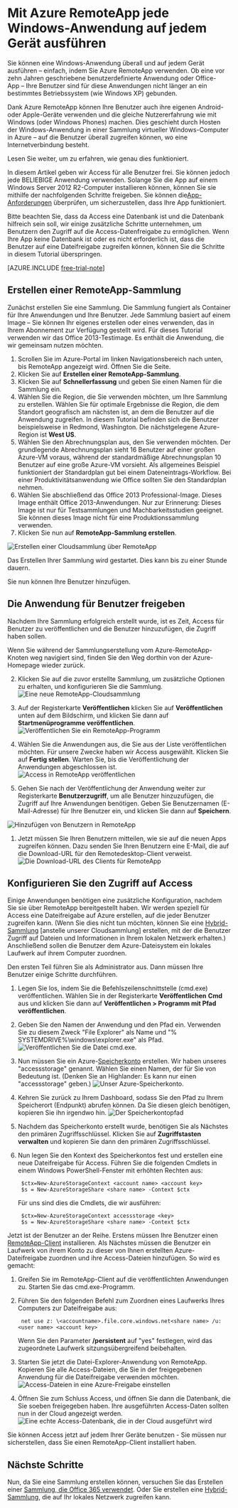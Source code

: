 <properties
   pageTitle="Ausführen beliebiger Windows-Apps auf jedem Gerät mit Azure RemoteApp | Microsoft Azure"
   description="Erfahren Sie, wie Sie mithilfe von Azure RemoteApp jede Windows-App für Benutzer freigeben können."
   services="remoteapp"
   documentationCenter=""
   authors="lizap"
   manager="mbaldwin"
   editor=""/>

<tags
   ms.service="remoteapp"
   ms.devlang="na"
   ms.topic="hero-article"
   ms.tgt_pltfrm="na"
   ms.workload="compute"
   ms.date="06/02/2016"
   ms.author="elizapo"/>

# Mit Azure RemoteApp jede Windows-Anwendung auf jedem Gerät ausführen

Sie können eine Windows-Anwendung überall und auf jedem Gerät ausführen – einfach, indem Sie Azure RemoteApp verwenden. Ob eine vor zehn Jahren geschriebene benutzerdefinierte Anwendung oder Office-App – Ihre Benutzer sind für diese Anwendungen nicht länger an ein bestimmtes Betriebssystem (wie Windows XP) gebunden.

Dank Azure RemoteApp können Ihre Benutzer auch ihre eigenen Android- oder Apple-Geräte verwenden und die gleiche Nutzererfahrung wie mit Windows (oder Windows Phones) machen. Dies geschieht durch Hosten der Windows-Anwendung in einer Sammlung virtueller Windows-Computer in Azure – auf die Benutzer überall zugreifen können, wo eine Internetverbindung besteht.

Lesen Sie weiter, um zu erfahren, wie genau dies funktioniert.

In diesem Artikel geben wir Access für alle Benutzer frei. Sie können jedoch jede BELIEBIGE Anwendung verwenden. Solange Sie die App auf einem Windows Server 2012 R2-Computer installieren können, können Sie sie mithilfe der nachfolgenden Schritte freigeben. Sie können die[App-Anforderungen](remoteapp-appreqs.md) überprüfen, um sicherzustellen, dass Ihre App funktioniert.

Bitte beachten Sie, dass da Access eine Datenbank ist und die Datenbank hilfreich sein soll, wir einige zusätzliche Schritte unternehmen, um Benutzern den Zugriff auf die Access-Datenfreigabe zu ermöglichen. Wenn Ihre App keine Datenbank ist oder es nicht erforderlich ist, dass die Benutzer auf eine Dateifreigabe zugreifen können, können Sie die Schritte in diesem Tutorial überspringen.

[AZURE.INCLUDE [free-trial-note](../../includes/free-trial-note.md)]


## Erstellen einer RemoteApp-Sammlung

Zunächst erstellen Sie eine Sammlung. Die Sammlung fungiert als Container für Ihre Anwendungen und Ihre Benutzer. Jede Sammlung basiert auf einem Image – Sie können Ihr eigenes erstellen oder eines verwenden, das in Ihrem Abonnement zur Verfügung gestellt wird. Für dieses Tutorial verwenden wir das Office 2013-Testimage. Es enthält die Anwendung, die wir gemeinsam nutzen möchten.

1. Scrollen Sie im Azure-Portal im linken Navigationsbereich nach unten, bis RemoteApp angezeigt wird. Öffnen Sie die Seite.
2. Klicken Sie auf **Erstellen einer RemoteApp-Sammlung**.
3. Klicken Sie auf **Schnellerfassung** und geben Sie einen Namen für die Sammlung ein.
4. Wählen Sie die Region, die Sie verwenden möchten, um Ihre Sammlung zu erstellen. Wählen Sie für optimale Ergebnisse die Region, die dem Standort geografisch am nächsten ist, an dem die Benutzer auf die Anwendung zugreifen. In diesem Tutorial befinden sich die Benutzer beispielsweise in Redmond, Washington. Die nächstgelegene Azure-Region ist **West US**.
5. Wählen Sie den Abrechnungsplan aus, den Sie verwenden möchten. Der grundlegende Abrechnungsplan sieht 16 Benutzer auf einer großen Azure-VM voraus, während der standardmäßige Abrechnungsplan 10 Benutzer auf eine große Azure-VM vorsieht. Als allgemeines Beispiel funktioniert der Standardplan gut bei einem Dateneintrags-Workflow. Bei einer Produktivitätsanwendung wie Office sollten Sie den Standardplan nehmen.
6. Wählen Sie abschließend das Office 2013 Professional-Image. Dieses Image enthält Office 2013-Anwendungen. Nur zur Erinnerung: Dieses Image ist nur für Testsammlungen und Machbarkeitsstudien geeignet. Sie können dieses Image nicht für eine Produktionssammlung verwenden.
7. Klicken Sie nun auf **RemoteApp-Sammlung erstellen**.

![Erstellen einer Cloudsammlung über RemoteApp](./media/remoteapp-anyapp/ra-anyappcreatecollection.png)

Das Erstellen Ihrer Sammlung wird gestartet. Dies kann bis zu einer Stunde dauern.

Sie nun können Ihre Benutzer hinzufügen.

## Die Anwendung für Benutzer freigeben

Nachdem Ihre Sammlung erfolgreich erstellt wurde, ist es Zeit, Access für Benutzer zu veröffentlichen und die Benutzer hinzuzufügen, die Zugriff haben sollen.

Wenn Sie während der Sammlungserstellung vom Azure-RemoteApp-Knoten weg navigiert sind, finden Sie den Weg dorthin von der Azure-Homepage wieder zurück.

2. Klicken Sie auf die zuvor erstellte Sammlung, um zusätzliche Optionen zu erhalten, und konfigurieren Sie die Sammlung.
![Eine neue RemoteApp-Cloudsammlung](./media/remoteapp-anyapp/ra-anyappcollection.png)
3. Auf der Registerkarte **Veröffentlichen** klicken Sie auf **Veröffentlichen** unten auf dem Bildschirm, und klicken Sie dann auf **Startmenüprogramme veröffentlichen**.
![Veröffentlichen Sie ein RemoteApp-Programm](./media/remoteapp-anyapp/ra-anyapppublish.png)
4. Wählen Sie die Anwendungen aus, die Sie aus der Liste veröffentlichen möchten. Für unsere Zwecke haben wir Access ausgewählt. Klicken Sie auf **Fertig stellen**. Warten Sie, bis die Veröffentlichung der Anwendungen abgeschlossen ist.
![Access in RemoteApp veröffentlichen](./media/remoteapp-anyapp/ra-anyapppublishaccess.png)


1. Gehen Sie nach der Veröffentlichung der Anwendung weiter zur Registerkarte **Benutzerzugriff**, um alle Benutzer hinzuzufügen, die Zugriff auf Ihre Anwendungen benötigen. Geben Sie Benutzernamen (E-Mail-Adresse) für Ihre Benutzer ein, und klicken Sie dann auf **Speichern**.

![Hinzufügen von Benutzern in RemoteApp](./media/remoteapp-anyapp/ra-anyappaddusers.png)


1. Jetzt müssen Sie Ihren Benutzern mitteilen, wie sie auf die neuen Apps zugreifen können. Dazu senden Sie Ihren Benutzern eine E-Mail, die auf die Download-URL für den Remotedesktop-Client verweist.
![Die Download-URL des Clients für RemoteApp](./media/remoteapp-anyapp/ra-anyappurl.png)

## Konfigurieren Sie den Zugriff auf Access

Einige Anwendungen benötigen eine zusätzliche Konfiguration, nachdem Sie sie über RemoteApp bereitgestellt haben. Wir werden speziell für Access eine Dateifreigabe auf Azure erstellen, auf die jeder Benutzer zugreifen kann. (Wenn Sie dies nicht tun möchten, können Sie eine [Hybrid-Sammlung](remoteapp-create-hybrid-deployment.md) [anstelle unserer Cloudsammlung] erstellen, mit der die Benutzer Zugriff auf Dateien und Informationen in Ihrem lokalen Netzwerk erhalten.) Anschließend sollen die Benutzer dem Azure-Dateisystem ein lokales Laufwerk auf ihrem Computer zuordnen.

Den ersten Teil führen Sie als Administrator aus. Dann müssen Ihre Benutzer einige Schritte durchführen.

1. Legen Sie los, indem Sie die Befehlszeilenschnittstelle (cmd.exe) veröffentlichen. Wählen Sie in der Registerkarte **Veröffentlichen** **Cmd** aus und klicken Sie dann auf **Veröffentlichen > Programm mit Pfad veröffentlichen**.
2. Geben Sie den Namen der Anwendung und den Pfad ein. Verwenden Sie zu diesem Zweck "File Explorer" als Name und "% SYSTEMDRIVE%\\windows\\explorer.exe" als Pfad.
![Veröffentlichen Sie die Datei cmd.exe.](./media/remoteapp-anyapp/ra-publishcmd.png)
3. Nun müssen Sie ein Azure-[Speicherkonto](../storage/storage-create-storage-account.md) erstellen. Wir haben unseres "accessstorage" genannt. Wählen Sie einen Namen, der für Sie von Bedeutung ist. (Denken Sie an Highlander: Es kann nur einen "accessstorage" geben.)
![Unser Azure-Speicherkonto.](./media/remoteapp-anyapp/ra-anyappazurestorage.png)
4. Kehren Sie zurück zu Ihrem Dashboard, sodass Sie den Pfad zu Ihrem Speicherort (Endpunkt) abrufen können. Da Sie diesen gleich benötigen, kopieren Sie ihn irgendwo hin.
![Der Speicherkontopfad](./media/remoteapp-anyapp/ra-anyappstoragelocation.png)
5. Nachdem das Speicherkonto erstellt wurde, benötigen Sie als Nächstes den primären Zugriffsschlüssel. Klicken Sie auf **Zugriffstasten verwalten** und kopieren Sie dann den primären Zugriffsschlüssel.
6. Nun legen Sie den Kontext des Speicherkontos fest und erstellen eine neue Dateifreigabe für Access. Führen Sie die folgenden Cmdlets in einem Windows PowerShell-Fenster mit erhöhten Rechten aus:

        $ctx=New-AzureStorageContext <account name> <account key>
    	$s = New-AzureStorageShare <share name> -Context $ctx

	Für uns sind dies die Cmdlets, die wir ausführen:

	    $ctx=New-AzureStorageContext accessstorage <key>
    	$s = New-AzureStorageShare <share name> -Context $ctx


Jetzt ist der Benutzer an der Reihe. Erstens müssen Ihre Benutzer einen [RemoteApp-Client](remoteapp-clients.md) installieren. Als Nächstes müssen die Benutzer ein Laufwerk von ihrem Konto zu dieser von Ihnen erstellten Azure-Dateifreigabe zuordnen und ihre Access-Dateien hinzufügen. So wird es gemacht:

1. Greifen Sie im RemoteApp-Client auf die veröffentlichten Anwendungen zu. Starten Sie das cmd.exe-Programm.
2. Führen Sie den folgenden Befehl zum Zuordnen eines Laufwerks Ihres Computers zur Dateifreigabe aus:

		net use z: \<accountname>.file.core.windows.net<share name> /u:<user name> <account key>

	Wenn Sie den Parameter **/persistent** auf "yes" festlegen, wird das zugeordnete Laufwerk sitzungsübergreifend beibehalten.
1. Starten Sie jetzt die Datei-Explorer-Anwendung von RemoteApp. Kopieren Sie alle Access-Dateien, die Sie in der freigegebenen Anwendung für die Dateifreigabe verwenden möchten. ![Access-Dateien in eine Azure-Freigabe einstellen](./media/remoteapp-anyapp/ra-anyappuseraccess.png)
1. Öffnen Sie zum Schluss Access, und öffnen Sie dann die Datenbank, die Sie soeben freigegeben haben. Ihre ausgeführten Access-Daten sollten nun in der Cloud angezeigt werden. ![Eine echte Access-Datenbank, die in der Cloud ausgeführt wird](./media/remoteapp-anyapp/ra-anyapprunningaccess.png)

Sie können Access jetzt auf jedem Ihrer Geräte benutzen - Sie müssen nur sicherstellen, dass Sie einen RemoteApp-Client installiert haben.

<!--Every topic should have next steps and links to the next logical set of content to keep the customer engaged-->
## Nächste Schritte

Nun, da Sie eine Sammlung erstellen können, versuchen Sie das Erstellen einer [Sammlung, die Office 365 verwendet](remoteapp-tutorial-o365anywhere.md). Oder Sie erstellen eine [Hybrid-Sammlung](remoteapp-create-hybrid-deployment.md), die auf Ihr lokales Netzwerk zugreifen kann.

<!--Image references-->
 

<!---HONumber=AcomDC_0629_2016-->